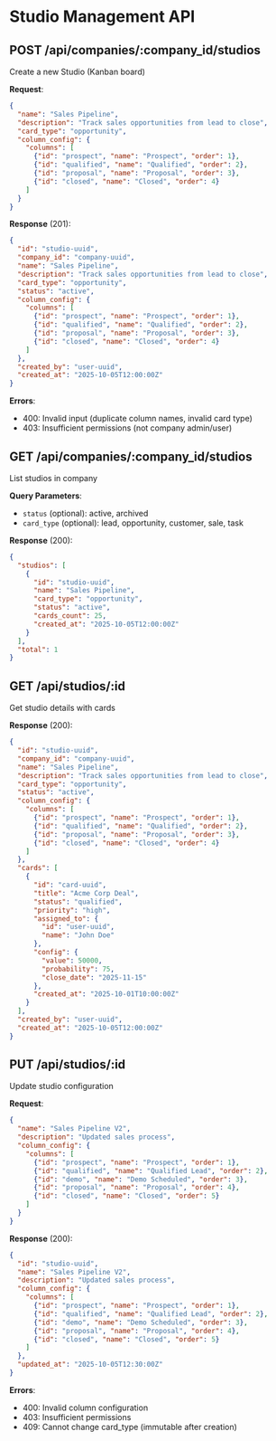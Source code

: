 # Studio Management API

## POST /api/companies/:company_id/studios
Create a new Studio (Kanban board)

**Request**:
```json
{
  "name": "Sales Pipeline",
  "description": "Track sales opportunities from lead to close",
  "card_type": "opportunity",
  "column_config": {
    "columns": [
      {"id": "prospect", "name": "Prospect", "order": 1},
      {"id": "qualified", "name": "Qualified", "order": 2}, 
      {"id": "proposal", "name": "Proposal", "order": 3},
      {"id": "closed", "name": "Closed", "order": 4}
    ]
  }
}
```

**Response** (201):
```json
{
  "id": "studio-uuid",
  "company_id": "company-uuid",
  "name": "Sales Pipeline",
  "description": "Track sales opportunities from lead to close",
  "card_type": "opportunity",
  "status": "active",
  "column_config": {
    "columns": [
      {"id": "prospect", "name": "Prospect", "order": 1},
      {"id": "qualified", "name": "Qualified", "order": 2},
      {"id": "proposal", "name": "Proposal", "order": 3}, 
      {"id": "closed", "name": "Closed", "order": 4}
    ]
  },
  "created_by": "user-uuid",
  "created_at": "2025-10-05T12:00:00Z"
}
```

**Errors**:
- 400: Invalid input (duplicate column names, invalid card type)
- 403: Insufficient permissions (not company admin/user)

## GET /api/companies/:company_id/studios
List studios in company

**Query Parameters**:
- `status` (optional): active, archived
- `card_type` (optional): lead, opportunity, customer, sale, task

**Response** (200):
```json
{
  "studios": [
    {
      "id": "studio-uuid",
      "name": "Sales Pipeline", 
      "card_type": "opportunity",
      "status": "active",
      "cards_count": 25,
      "created_at": "2025-10-05T12:00:00Z"
    }
  ],
  "total": 1
}
```

## GET /api/studios/:id
Get studio details with cards

**Response** (200):
```json
{
  "id": "studio-uuid",
  "company_id": "company-uuid", 
  "name": "Sales Pipeline",
  "description": "Track sales opportunities from lead to close",
  "card_type": "opportunity",
  "status": "active",
  "column_config": {
    "columns": [
      {"id": "prospect", "name": "Prospect", "order": 1},
      {"id": "qualified", "name": "Qualified", "order": 2},
      {"id": "proposal", "name": "Proposal", "order": 3},
      {"id": "closed", "name": "Closed", "order": 4}
    ]
  },
  "cards": [
    {
      "id": "card-uuid",
      "title": "Acme Corp Deal",
      "status": "qualified", 
      "priority": "high",
      "assigned_to": {
        "id": "user-uuid",
        "name": "John Doe"
      },
      "config": {
        "value": 50000,
        "probability": 75,
        "close_date": "2025-11-15"
      },
      "created_at": "2025-10-01T10:00:00Z"
    }
  ],
  "created_by": "user-uuid",
  "created_at": "2025-10-05T12:00:00Z"
}
```

## PUT /api/studios/:id
Update studio configuration

**Request**:
```json
{
  "name": "Sales Pipeline V2",
  "description": "Updated sales process",
  "column_config": {
    "columns": [
      {"id": "prospect", "name": "Prospect", "order": 1},
      {"id": "qualified", "name": "Qualified Lead", "order": 2},
      {"id": "demo", "name": "Demo Scheduled", "order": 3},
      {"id": "proposal", "name": "Proposal", "order": 4},
      {"id": "closed", "name": "Closed", "order": 5}
    ]
  }
}
```

**Response** (200):
```json
{
  "id": "studio-uuid",
  "name": "Sales Pipeline V2", 
  "description": "Updated sales process",
  "column_config": {
    "columns": [
      {"id": "prospect", "name": "Prospect", "order": 1},
      {"id": "qualified", "name": "Qualified Lead", "order": 2},
      {"id": "demo", "name": "Demo Scheduled", "order": 3},
      {"id": "proposal", "name": "Proposal", "order": 4},
      {"id": "closed", "name": "Closed", "order": 5}
    ]
  },
  "updated_at": "2025-10-05T12:30:00Z"
}
```

**Errors**:
- 400: Invalid column configuration
- 403: Insufficient permissions
- 409: Cannot change card_type (immutable after creation)
